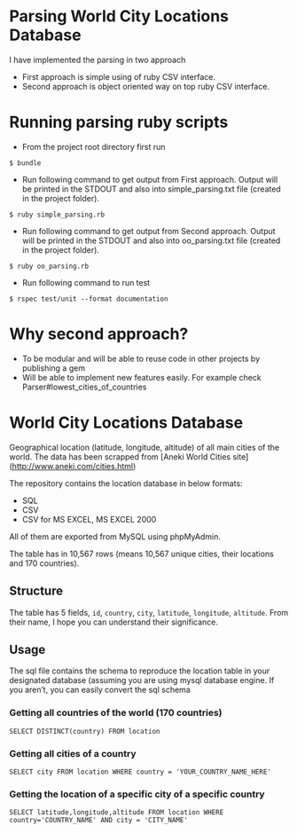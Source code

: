 Parsing World City Locations Database
===============================
I have implemented the parsing in two approach

* First approach is simple using of ruby CSV interface.
* Second approach is object oriented way on top ruby CSV interface.


Running parsing ruby scripts
================================
* From the project root directory first run

```
$ bundle
```

* Run following command to get output from First approach. Output will be printed in the STDOUT and also into simple_parsing.txt file (created in the project folder).

```
$ ruby simple_parsing.rb
```

* Run following command to get output from Second approach. Output will be printed in the STDOUT and also into oo_parsing.txt file (created in the project folder).


```
$ ruby oo_parsing.rb
```

* Run following command to run test

```
$ rspec test/unit --format documentation
```

Why second approach?
===============================
* To be modular and will be able to reuse code in other projects by publishing a gem
* Will be able to implement new features easily. For example check Parser#lowest_cities_of_countries


World City Locations Database
===============================

Geographical location (latitude, longitude, altitude) of all main cities of the world. The data has been scrapped from [Aneki World Cities site] (http://www.aneki.com/cities.html)

The repository contains the location database in below formats:

- SQL
- CSV
- CSV for MS EXCEL, MS EXCEL 2000

All of them are exported from MySQL using phpMyAdmin.

The table has in 10,567 rows (means 10,567 unique cities, their locations and 170 countries).

Structure
----------
The table has 5 fields, `id`, `country`, `city`, `latitude`, `longitude`, `altitude`. From their name, I hope you can understand their significance.


Usage
---------

The sql file contains the schema to reproduce the location table in your designated database (assuming you are using mysql database engine. If you aren’t, you can easily convert the sql schema

### Getting all countries of the world (170 countries)

    SELECT DISTINCT(country) FROM location
    
### Getting all cities of a country

    SELECT city FROM location WHERE country = 'YOUR_COUNTRY_NAME_HERE'
  
### Getting the location of a specific city of a specific country
      
    SELECT latitude,longitude,altitude FROM location WHERE country='COUNTRY_NAME' AND city = 'CITY_NAME'




